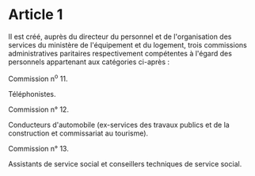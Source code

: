 # Article 1

II est créé, auprès du directeur du personnel et de l'organisation des services du ministère de l'équipement et du logement, trois commissions administratives paritaires respectivement compétentes à l'égard des personnels appartenant aux catégories ci-après :

Commission n<sup>o</sup> 11.

Téléphonistes.

Commission n° 12.

Conducteurs d'automobile (ex-services des travaux publics et de la construction et commissariat au tourisme).

Commission n° 13.

Assistants de service social et conseillers techniques de service social.
